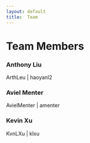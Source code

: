 ```yaml
---
layout: default
title:  Team
---
```


# Team Members


### Anthony Liu

ArthLeu | haoyanl2

### Aviel Menter

AvielMenter | amenter

### Kevin Xu

KvnLXu | klxu 
